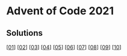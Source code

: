 # Advent of Code 2021

## Solutions

[[01](lib/01/solve.exs)] [[02](lib/02/solve.exs)] [[03](lib/03/solve.exs)] [[04](lib/04/solve.exs)] [[05](lib/05/solve.exs)] [[06](lib/06/solve.exs)] [[07](lib/07/solve.exs)] [[08](lib/08/solve.exs)] [[09](lib/09/solve.exs)] [[10](lib/10/solve.exs)]
